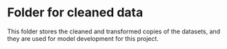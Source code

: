 # Folder for cleaned data

This folder stores the cleaned and transformed copies of the datasets, and they are used for model development for this project.
